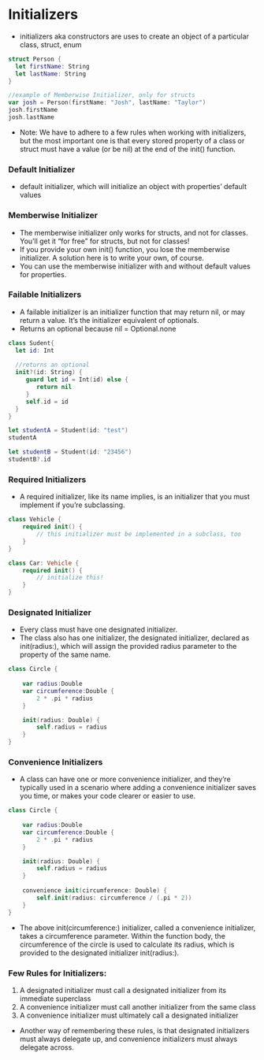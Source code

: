 # Initializers

- initializers aka constructors are uses to create an object of a particular class, struct, enum

```swift
struct Person {
  let firstName: String
  let lastName: String
}

//example of Memberwise Initializer, only for structs
var josh = Person(firstName: "Josh", lastName: "Taylor")
josh.firstName
josh.lastName
```


- Note: We have to adhere to a few rules when working with initializers, but the most important one is that every stored property of a class or struct must have a value (or be nil) at the end of the init() function.


### Default Initializer

- default initializer, which will initialize an object with properties’ default values

### Memberwise Initializer

- The memberwise initializer only works for structs, and not for classes. You’ll get it “for free” for structs, but not for classes!
- If you provide your own init() function, you lose the memberwise initializer. A solution here is to write your own, of course.
- You can use the memberwise initializer with and without default values for properties.

### Failable Initializers

- A failable initializer is an initializer function that may return nil, or may return a value. It’s the initializer equivalent of optionals. 
- Returns an optional because nil = Optional.none

```swift 
class Sudent{
  let id: Int
  
  //returns an optional
  init?(id: String) {
     guard let id = Int(id) else {
        return nil
     }
     self.id = id
  }
}

let studentA = Student(id: "test")
studentA

let studentB = Student(id: "23456")
studentB?.id
```

### Required Initializers

- A required initializer, like its name implies, is an initializer that you must implement if you’re subclassing.

```swift
class Vehicle {
    required init() {
        // this initializer must be implemented in a subclass, too
    }
}

class Car: Vehicle {
    required init() {
        // initialize this!
    }
}
```

### Designated Initializer

- Every class must have one designated initializer. 
- The class also has one initializer, the designated initializer, declared as init(radius:), which will assign the provided radius parameter to the property of the same name.

```swift
class Circle {
    
    var radius:Double
    var circumference:Double {
        2 * .pi * radius
    }

    init(radius: Double) {
        self.radius = radius
    }
}
```

### Convenience Initializers

- A class can have one or more convenience initializer, and they’re typically used in a scenario where adding a convenience initializer saves you time, or makes your code clearer or easier to use.

```swift
class Circle {
    
    var radius:Double
    var circumference:Double {
        2 * .pi * radius
    }

    init(radius: Double) {
        self.radius = radius
    }
    
    convenience init(circumference: Double) {
        self.init(radius: circumference / (.pi * 2))
    }
}
```

- The above init(circumference:) initializer, called a convenience initializer, takes a circumference parameter. Within the function body, the circumference of the circle is used to calculate its radius, which is provided to the designated initializer init(radius:).

### Few Rules for Initializers:

1. A designated initializer must call a designated initializer from its immediate superclass
2. A convenience initializer must call another initializer from the same class
3. A convenience initializer must ultimately call a designated initializer

* Another way of remembering these rules, is that designated initializers must always delegate up, and convenience initializers must always delegate across.
